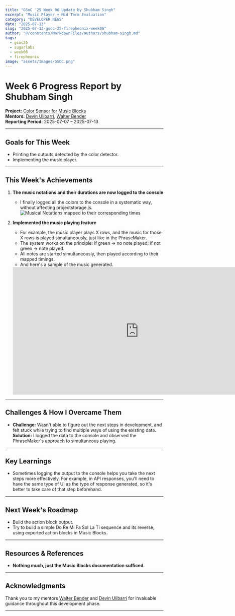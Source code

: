 ```yaml
---
title: "GSoC '25 Week 06 Update by Shubham Singh"
excerpt: "Music Player + Mid Term Evaluation"
category: "DEVELOPER NEWS"
date: "2025-07-13"
slug: "2025-07-13-gsoc-25-firepheonix-week06"
author: "@/constants/MarkdownFiles/authors/shubham-singh.md"
tags:   
  - gsoc25
  - sugarlabs
  - week06
  - firepheonix
image: "assets/Images/GSOC.png"
---
```


<!-- markdownlint-disable -->

# Week 6 Progress Report by Shubham Singh

**Project:** [Color Sensor for Music Blocks](https://github.com/sugarlabs/musicblocks/issues/4537)  
**Mentors:** [Devin Ulibarri](https://github.com/pikurasa), [Walter Bender](https://github.com/walterbender)  
**Reporting Period:** 2025-07-07 – 2025-07-13

---


## Goals for This Week

- Printing the outputs detected by the color detector.
- Implementing the music player.

---

## This Week's Achievements

1. **The music notations and their durations are now logged to the console**  
   - I finally logged all the colors to the console in a systematic way, without affecting projectstorage.js.
        ![Musical Notations mapped to their corresponding times](https://i.ibb.co/yFLF1fSS/Music-Blocks-Google-Chrome-18-07-2025-14-23-07.png)


2. **Implemented the music playing feature**  
   - For example, the music player plays X rows, and the music for those X rows is played simultaneously, just like in the PhraseMaker.
   - The system works on the principle: if green → no note played; if not green → note played.
   - All notes are started simultaneously, then played according to their mapped timings.
   - And here's a sample of the music generated.

    <iframe width="800" height="405" src="https://www.youtube.com/embed/ySjvYi936tg?si=FxZQn19AiLRixlpM" title="YouTube video player" frameborder="0" allow="accelerometer; autoplay; clipboard-write; encrypted-media; gyroscope; picture-in-picture; web-share" referrerpolicy="strict-origin-when-cross-origin" allowfullscreen></iframe>


---

## Challenges & How I Overcame Them

- **Challenge:** Wasn't able to figure out the next steps in development, and felt stuck while trying to find multiple ways of using the existing data.   
  **Solution:** I logged the data to the console and observed the PhraseMaker's approach to simultaneous playing.

---

## Key Learnings

- Sometimes logging the output to the console helps you take the next steps more effectively. For example, in API responses, you'll need to have the same type of UI as the type of response generated, so it's better to take care of that step beforehand.

---

## Next Week's Roadmap

- Build the action block output.
- Try to build a simple Do Re Mi Fa Sol La Ti sequence and its reverse, using exported action blocks in Music Blocks.

---

## Resources & References

- **Nothing much, just the Music Blocks documentation sufficed.**

---

## Acknowledgments

Thank you to my mentors [Walter Bender](https://github.com/walterbender) and [Devin Ulibarri](https://github.com/pikurasa) for invaluable guidance throughout this development phase. 

---